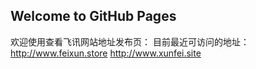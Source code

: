 ## Welcome to GitHub Pages

欢迎使用查看飞讯网站地址发布页：
目前最近可访问的地址：http://www.feixun.store     http://www.xunfei.site
